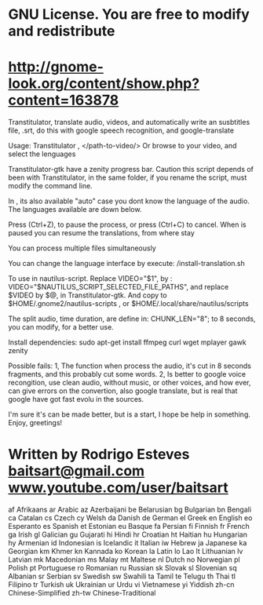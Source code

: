 # GNU License. You are free to modify and redistribute   # 
# http://gnome-look.org/content/show.php?content=163878  #

Transtitulator, translate audio, videos, and automatically write an susbtitles file, .srt, do this with google speech recognition, and google-translate

Usage: Transtitulator , </path-to-video/> <language-from> <language-to>
Or browse to your video, and select the lenguages

Transtitulator-gtk have a zenity progress bar. Caution this script depends of been with Transtitulator, in the same folder, if you rename the script, must modify the command line.

In <language-from>, its also available "auto" case you dont know the language of the audio. The languages available are down below.

Press (Ctrl+Z), to pause the process, or press (Ctrl+C) to cancel.
When is paused you can resume the translations, from where stay

You can process multiple files simultaneously

You can change the language interface by execute: /install-translation.sh

To use in nautilus-script. Replace VIDEO="$1", by : VIDEO="$NAUTILUS_SCRIPT_SELECTED_FILE_PATHS", and replace $VIDEO by $@, in Transtitulator-gtk. And copy to $HOME/.gnome2/nautilus-scripts , or  $HOME/.local/share/nautilus/scripts

The split audio, time duration, are define in: CHUNK_LEN="8"; to 8 seconds, you can modify, for a better use.

Install dependencies:
sudo apt-get install ffmpeg curl wget mplayer gawk zenity

Possible fails: 1, The function when process the audio, it's cut in 8 seconds fragments, and this probably cut some words. 2, Is better to google voice recongition, use clean audio, without music, or other voices, and how ever, can give errors on the convertion, also google translate, but is real that google have got fast evolu in the sources.

I'm sure it's can be made better, but is a start, I hope be help in something.
Enjoy, greetings!

# Written by Rodrigo Esteves baitsart@gmail.com www.youtube.com/user/baitsart #

af Afrikaans
ar Arabic
az Azerbaijani
be Belarusian
bg Bulgarian
bn Bengali
ca Catalan
cs Czech
cy Welsh
da Danish
de German
el Greek
en English
eo Esperanto
es Spanish
et Estonian
eu Basque
fa Persian
fi Finnish
fr French
ga Irish
gl Galician
gu Gujarati
hi Hindi
hr Croatian
ht Haitian
hu Hungarian
hy Armenian
id Indonesian
is Icelandic
it Italian
iw Hebrew
ja Japanese
ka Georgian
km Khmer
kn Kannada
ko Korean
la Latin
lo Lao
lt Lithuanian
lv Latvian
mk Macedonian
ms Malay
mt Maltese
nl Dutch
no Norwegian
pl Polish
pt Portuguese
ro Romanian
ru Russian
sk Slovak
sl Slovenian
sq Albanian
sr Serbian
sv Swedish
sw Swahili
ta Tamil
te Telugu
th Thai
tl Filipino
tr Turkish
uk Ukrainian
ur Urdu
vi Vietnamese
yi Yiddish
zh-cn Chinese-Simplified
zh-tw Chinese-Traditional
